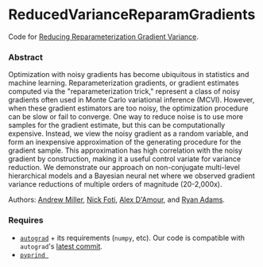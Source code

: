 # ReducedVarianceReparamGradients

Code for [Reducing Reparameterization Gradient Variance](https://arxiv.org/abs/1705.07880).

### Abstract
Optimization with noisy gradients has become ubiquitous in statistics and machine learning.  Reparameterization gradients, or gradient estimates computed via the "reparameterization trick," represent a class of noisy gradients often used in Monte Carlo variational inference (MCVI).  However, when these gradient estimators are too noisy, the optimization procedure can be slow or fail to converge.  One way to reduce noise is to use more samples for the gradient estimate, but this can be computationally expensive.  Instead, we view the noisy gradient as a random variable, and form an inexpensive approximation of the generating procedure for the gradient sample.  This approximation has high correlation with the noisy gradient by construction, making it a useful control variate for variance reduction.  We demonstrate our approach on non-conjugate multi-level hierarchical models and a Bayesian neural net where we observed gradient variance reductions of multiple orders of magnitude (20-2,000x).

Authors: [Andrew Miller](http://andymiller.github.io/), [Nick Foti](http://nfoti.github.io/), [Alex D'Amour](http://www.alexdamour.com/), and [Ryan Adams](http://people.seas.harvard.edu/~rpa/).

### Requires

* [`autograd`](https://github.com/HIPS/autograd) + its requirements (`numpy`, etc).  Our code is compatible with `autograd`'s [latest commit](https://github.com/HIPS/autograd/tree/42a57226442417785efe3bd5ba543b958680b765).
* [`pyprind `](https://github.com/rasbt/pyprind)
